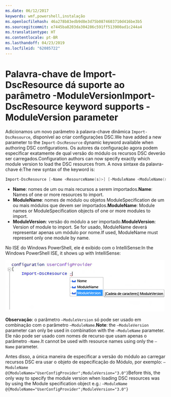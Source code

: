 ```yaml
---
ms.date: 06/12/2017
keywords: wmf,powershell,instalação
ms.openlocfilehash: 46a278b83edb9d8e3d75b0874603710d416be3b5
ms.sourcegitcommit: e7445ba8203da304286c591ff513900ad1c244a4
ms.translationtype: HT
ms.contentlocale: pt-BR
ms.lasthandoff: 04/23/2019
ms.locfileid: "62085722"
---
```

# <a name="import-dscresource-keyword-supports--moduleversion-parameter"></a><span data-ttu-id="c63b0-102">Palavra-chave de Import-DscResource dá suporte ao parâmetro -ModuleVersion</span><span class="sxs-lookup"><span data-stu-id="c63b0-102">Import-DscResource keyword supports -ModuleVersion parameter</span></span>

<span data-ttu-id="c63b0-103">Adicionamos um novo parâmetro à palavra-chave dinâmica `Import-DscResource`, disponível ao criar configurações DSC.</span><span class="sxs-lookup"><span data-stu-id="c63b0-103">We have added a new parameter to the `Import-DscResource` dynamic keyword available when authoring DSC configurations.</span></span> <span data-ttu-id="c63b0-104">Os autores da configuração agora podem especificar exatamente de qual versão do módulo os recursos DSC deverão ser carregados.</span><span class="sxs-lookup"><span data-stu-id="c63b0-104">Configuration authors can now specify exactly which module version to load the DSC resources from.</span></span> <span data-ttu-id="c63b0-105">A nova sintaxe da palavra-chave é:</span><span class="sxs-lookup"><span data-stu-id="c63b0-105">The new syntax of the keyword is:</span></span>

```powershell
Import-DscResource [-Name <ResourceName(s)>] [-ModuleName <ModuleName(s)>] [-ModuleVersion <ModuleVersion>]
```

* <span data-ttu-id="c63b0-106">**Name**: nomes de um ou mais recursos a serem importados.</span><span class="sxs-lookup"><span data-stu-id="c63b0-106">**Name**: Names of one or more resources to import.</span></span>
* <span data-ttu-id="c63b0-107">**ModuleName**: nomes de módulo ou objetos ModuleSpecification de um ou mais módulos que devem ser importados.</span><span class="sxs-lookup"><span data-stu-id="c63b0-107">**ModuleName**: Module names or ModuleSpecification objects of one or more modules to import.</span></span>
* <span data-ttu-id="c63b0-108">**ModuleVersion**: versão do módulo a ser importado.</span><span class="sxs-lookup"><span data-stu-id="c63b0-108">**ModuleVersion**: Version of module to import.</span></span> <span data-ttu-id="c63b0-109">Se for usado, ModuleName deverá representar apenas um módulo por nome.</span><span class="sxs-lookup"><span data-stu-id="c63b0-109">If used, ModuleName must represent only one module by name.</span></span>

<span data-ttu-id="c63b0-110">No ISE do Windows PowerShell, ele é exibido com o IntelliSense:</span><span class="sxs-lookup"><span data-stu-id="c63b0-110">In the Windows PowerShell ISE, it shows up with IntelliSense:</span></span>

![](../images/Import-DscResource-Modversion.jpg)

<span data-ttu-id="c63b0-111">**Observação**: o parâmetro `–ModuleVersion` só pode ser usado em combinação com o parâmetro `–ModuleName`.</span><span class="sxs-lookup"><span data-stu-id="c63b0-111">**Note**: the `–ModuleVersion` parameter can only be used in combination with the `–ModuleName` parameter.</span></span> <span data-ttu-id="c63b0-112">Ele não pode ser usado com nomes de recurso que usam apenas o parâmetro `–Name`.</span><span class="sxs-lookup"><span data-stu-id="c63b0-112">It cannot be used with resource names using only the `–Name` parameter.</span></span>

<span data-ttu-id="c63b0-113">Antes disso, a única maneira de especificar a versão do módulo ao carregar recursos DSC era usar o objeto de especificação do Módulo, por exemplo: `–ModuleName @{ModuleName="UserConfigProvider";ModuleVersion="3.0"}`</span><span class="sxs-lookup"><span data-stu-id="c63b0-113">Before this, the only way to specify the module version when loading DSC resources was by using the Module specification object e.g.: `–ModuleName @{ModuleName="UserConfigProvider";ModuleVersion="3.0"}`</span></span>
